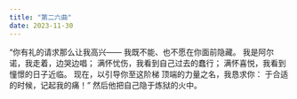 ```yaml
---
title: "第二六曲"
date: 2023-11-30
---
```


“你有礼的请求那么让我高兴——
我既不能、也不愿在你面前隐藏。
我是阿尔诺，我走着，边哭边唱；
满怀忧伤，我看到自己过去的蠢行；
满怀喜悦，我看到憧憬的日子近临。
现在，以引导你至这阶梯
顶端的力量之名，我恳求你：
于合适的时候，记起我的痛！”
然后他把自己隐于炼狱的火中。